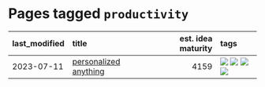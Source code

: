 # Pages tagged `productivity`

|last_modified|title|est. idea maturity|tags
|:---|:---|---:|:---|
|2023-07-11|[personalized anything](../personalized_anything.md)|4159|[![](https://img.shields.io/badge/tag-gdpr_data_export-e168be)](../tags/gdpr_data_export.md) [![](https://img.shields.io/badge/tag-llm-96f12e)](../tags/llm.md) [![](https://img.shields.io/badge/tag-personalization-5e378d)](../tags/personalization.md) [![](https://img.shields.io/badge/tag-productivity-394ee4)](../tags/productivity.md)|
